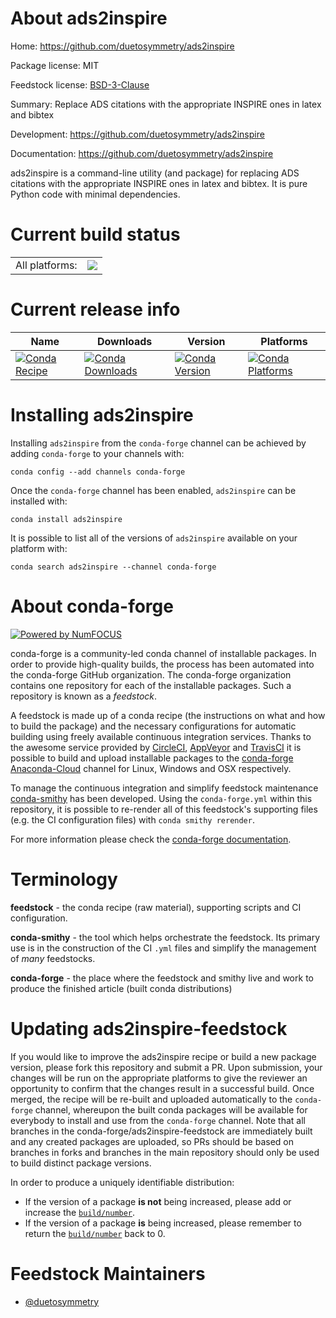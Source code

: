 About ads2inspire
=================

Home: https://github.com/duetosymmetry/ads2inspire

Package license: MIT

Feedstock license: [BSD-3-Clause](https://github.com/conda-forge/ads2inspire-feedstock/blob/master/LICENSE.txt)

Summary: Replace ADS citations with the appropriate INSPIRE ones in latex and bibtex

Development: https://github.com/duetosymmetry/ads2inspire

Documentation: https://github.com/duetosymmetry/ads2inspire

ads2inspire is a command-line utility (and package) for replacing
ADS citations with the appropriate INSPIRE ones in latex and bibtex.
It is pure Python code with minimal dependencies.


Current build status
====================


<table><tr><td>All platforms:</td>
    <td>
      <a href="https://dev.azure.com/conda-forge/feedstock-builds/_build/latest?definitionId=10106&branchName=master">
        <img src="https://dev.azure.com/conda-forge/feedstock-builds/_apis/build/status/ads2inspire-feedstock?branchName=master">
      </a>
    </td>
  </tr>
</table>

Current release info
====================

| Name | Downloads | Version | Platforms |
| --- | --- | --- | --- |
| [![Conda Recipe](https://img.shields.io/badge/recipe-ads2inspire-green.svg)](https://anaconda.org/conda-forge/ads2inspire) | [![Conda Downloads](https://img.shields.io/conda/dn/conda-forge/ads2inspire.svg)](https://anaconda.org/conda-forge/ads2inspire) | [![Conda Version](https://img.shields.io/conda/vn/conda-forge/ads2inspire.svg)](https://anaconda.org/conda-forge/ads2inspire) | [![Conda Platforms](https://img.shields.io/conda/pn/conda-forge/ads2inspire.svg)](https://anaconda.org/conda-forge/ads2inspire) |

Installing ads2inspire
======================

Installing `ads2inspire` from the `conda-forge` channel can be achieved by adding `conda-forge` to your channels with:

```
conda config --add channels conda-forge
```

Once the `conda-forge` channel has been enabled, `ads2inspire` can be installed with:

```
conda install ads2inspire
```

It is possible to list all of the versions of `ads2inspire` available on your platform with:

```
conda search ads2inspire --channel conda-forge
```


About conda-forge
=================

[![Powered by NumFOCUS](https://img.shields.io/badge/powered%20by-NumFOCUS-orange.svg?style=flat&colorA=E1523D&colorB=007D8A)](http://numfocus.org)

conda-forge is a community-led conda channel of installable packages.
In order to provide high-quality builds, the process has been automated into the
conda-forge GitHub organization. The conda-forge organization contains one repository
for each of the installable packages. Such a repository is known as a *feedstock*.

A feedstock is made up of a conda recipe (the instructions on what and how to build
the package) and the necessary configurations for automatic building using freely
available continuous integration services. Thanks to the awesome service provided by
[CircleCI](https://circleci.com/), [AppVeyor](https://www.appveyor.com/)
and [TravisCI](https://travis-ci.com/) it is possible to build and upload installable
packages to the [conda-forge](https://anaconda.org/conda-forge)
[Anaconda-Cloud](https://anaconda.org/) channel for Linux, Windows and OSX respectively.

To manage the continuous integration and simplify feedstock maintenance
[conda-smithy](https://github.com/conda-forge/conda-smithy) has been developed.
Using the ``conda-forge.yml`` within this repository, it is possible to re-render all of
this feedstock's supporting files (e.g. the CI configuration files) with ``conda smithy rerender``.

For more information please check the [conda-forge documentation](https://conda-forge.org/docs/).

Terminology
===========

**feedstock** - the conda recipe (raw material), supporting scripts and CI configuration.

**conda-smithy** - the tool which helps orchestrate the feedstock.
                   Its primary use is in the construction of the CI ``.yml`` files
                   and simplify the management of *many* feedstocks.

**conda-forge** - the place where the feedstock and smithy live and work to
                  produce the finished article (built conda distributions)


Updating ads2inspire-feedstock
==============================

If you would like to improve the ads2inspire recipe or build a new
package version, please fork this repository and submit a PR. Upon submission,
your changes will be run on the appropriate platforms to give the reviewer an
opportunity to confirm that the changes result in a successful build. Once
merged, the recipe will be re-built and uploaded automatically to the
`conda-forge` channel, whereupon the built conda packages will be available for
everybody to install and use from the `conda-forge` channel.
Note that all branches in the conda-forge/ads2inspire-feedstock are
immediately built and any created packages are uploaded, so PRs should be based
on branches in forks and branches in the main repository should only be used to
build distinct package versions.

In order to produce a uniquely identifiable distribution:
 * If the version of a package **is not** being increased, please add or increase
   the [``build/number``](https://conda.io/docs/user-guide/tasks/build-packages/define-metadata.html#build-number-and-string).
 * If the version of a package **is** being increased, please remember to return
   the [``build/number``](https://conda.io/docs/user-guide/tasks/build-packages/define-metadata.html#build-number-and-string)
   back to 0.

Feedstock Maintainers
=====================

* [@duetosymmetry](https://github.com/duetosymmetry/)

